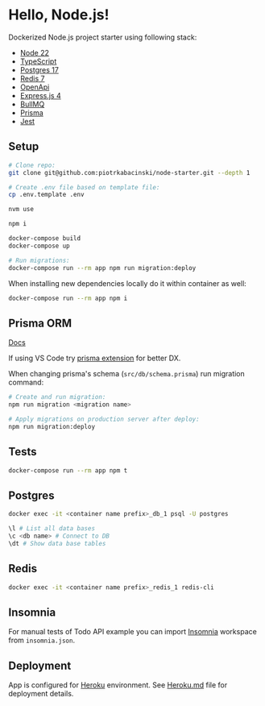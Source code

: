 # Hello, Node.js!

Dockerized Node.js project starter using following stack:

- [Node 22](https://nodejs.org/en)
- [TypeScript](https://www.typescriptlang.org/)
- [Postgres 17](https://www.postgresql.org/)
- [Redis 7](https://redis.io/)
- [OpenApi](https://www.openapis.org/)
- [Express.js 4](https://expressjs.com/)
- [BullMQ](https://docs.bullmq.io/)
- [Prisma](https://www.prisma.io/)
- [Jest](https://jestjs.io/)

## Setup

```Bash
# Clone repo:
git clone git@github.com:piotrkabacinski/node-starter.git --depth 1

# Create .env file based on template file:
cp .env.template .env

nvm use

npm i

docker-compose build
docker-compose up

# Run migrations:
docker-compose run --rm app npm run migration:deploy
```

When installing new dependencies locally do it within container as well:

```sh
docker-compose run --rm app npm i
```

## Prisma ORM

[Docs](https://www.prisma.io/docs/)

If using VS Code try [prisma extension](https://marketplace.visualstudio.com/items?itemName=Prisma.prisma) for better DX.

When changing prisma's schema (`src/db/schema.prisma`) run migration command:

```sh
# Create and run migration:
npm run migration <migration name>

# Apply migrations on production server after deploy:
npm run migration:deploy
```

## Tests

```sh
docker-compose run --rm app npm t
```

## Postgres

```sh
docker exec -it <container name prefix>_db_1 psql -U postgres

\l # List all data bases
\c <db name> # Connect to DB
\dt # Show data base tables
```

## Redis

```sh
docker exec -it <container name prefix>_redis_1 redis-cli
```

## Insomnia

For manual tests of Todo API example you can import [Insomnia](https://insomnia.rest/) workspace from `insomnia.json`.

## Deployment

App is configured for [Heroku](https://www.heroku.com/) environment. See [Heroku.md](Heroku.md) file for deployment details.

